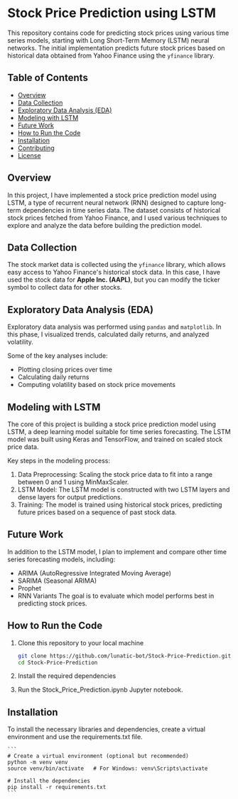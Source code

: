 # Stock Price Prediction using LSTM

This repository contains code for predicting stock prices using various time series models, starting with Long Short-Term Memory (LSTM) neural networks. The initial implementation predicts future stock prices based on historical data obtained from Yahoo Finance using the `yfinance` library.

## Table of Contents

- [Overview](#overview)
- [Data Collection](#data-collection)
- [Exploratory Data Analysis (EDA)](#exploratory-data-analysis-eda)
- [Modeling with LSTM](#modeling-with-lstm)
- [Future Work](#future-work)
- [How to Run the Code](#how-to-run-the-code)
- [Installation](#installation)
- [Contributing](#contributing)
- [License](#license)

## Overview

In this project, I have implemented a stock price prediction model using LSTM, a type of recurrent neural network (RNN) designed to capture long-term dependencies in time series data. The dataset consists of historical stock prices fetched from Yahoo Finance, and I used various techniques to explore and analyze the data before building the prediction model.

## Data Collection

The stock market data is collected using the `yfinance` library, which allows easy access to Yahoo Finance's historical stock data. In this case, I have used the stock data for **Apple Inc. (AAPL)**, but you can modify the ticker symbol to collect data for other stocks.

## Exploratory Data Analysis (EDA)

Exploratory data analysis was performed using `pandas` and `matplotlib`. In this phase, I visualized trends, calculated daily returns, and analyzed volatility.

Some of the key analyses include:

- Plotting closing prices over time
- Calculating daily returns
- Computing volatility based on stock price movements

## Modeling with LSTM

The core of this project is building a stock price prediction model using LSTM, a deep learning model suitable for time series forecasting. The LSTM model was built using Keras and TensorFlow, and trained on scaled stock price data.

Key steps in the modeling process:

1. Data Preprocessing: Scaling the stock price data to fit into a range between 0 and 1 using MinMaxScaler.
2. LSTM Model: The LSTM model is constructed with two LSTM layers and dense layers for output predictions.
3. Training: The model is trained using historical stock prices, predicting future prices based on a sequence of past stock data.

## Future Work

In addition to the LSTM model, I plan to implement and compare other time series forecasting models, including:

- ARIMA (AutoRegressive Integrated Moving Average)
- SARIMA (Seasonal ARIMA)
- Prophet
- RNN Variants
  The goal is to evaluate which model performs best in predicting stock prices.

## How to Run the Code

1. Clone this repository to your local machine

   ```bash
   git clone https://github.com/lunatic-bot/Stock-Price-Prediction.git
   cd Stock-Price-Prediction

   ```

2. Install the required dependencies
3. Run the Stock_Price_Prediction.ipynb Jupyter notebook.

## Installation

To install the necessary libraries and dependencies, create a virtual environment and use the requirements.txt file.

    ```
    # Create a virtual environment (optional but recommended)
    python -m venv venv
    source venv/bin/activate   # For Windows: venv\Scripts\activate

    # Install the dependencies
    pip install -r requirements.txt
    ```

